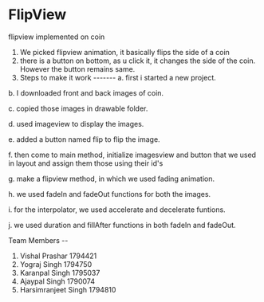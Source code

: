 # FlipView
flipview implemented on coin

1. We picked flipview animation, it basically flips the side of a coin
2. there is a button on bottom, as u click it, it changes the side of the coin. However the button remains same.
3. Steps to make it work -------
  a. first i started a new project.
  
  b. I downloaded front and back images of coin.
  
  c. copied those images in drawable folder.
  
  d. used imageview to display the images.
  
  e. added a button named flip to flip the image.
  
  f. then come to main method, initialize imagesview and button that we used in layout and assign them those using their id's
  
  g. make a flipview method, in which we used fading animation.
  
  h. we used fadeIn and fadeOut functions for both the images.
  
  i. for the interpolator, we used accelerate and decelerate funtions.
  
  j. we used duration and fillAfter functions in both fadeIn and fadeOut.
  
 
 
 Team Members --
 
1. Vishal Prashar   1794421
2. Yograj Singh     1794750 
3. Karanpal Singh   1795037
4. Ajaypal Singh    1790074
5. Harsimranjeet Singh 1794810
